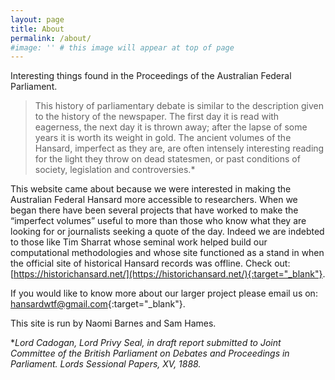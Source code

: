 ```yaml
---
layout: page
title: About
permalink: /about/
#image: '' # this image will appear at top of page
---
```


Interesting things found in the Proceedings of the Australian Federal Parliament.

> This history of parliamentary debate is similar to the description given to the history of the newspaper. The first day it is read with eagerness, the next day it is thrown away; after the lapse of some years it is worth its weight in gold. The ancient volumes of the Hansard, imperfect as they are, are often intensely interesting reading for the light they throw on dead statesmen, or past conditions of society, legislation and controversies.*

This website came about because we were interested in making the Australian Federal Hansard more accessible to researchers. When we began there have been several projects that have worked to make the “imperfect volumes” useful to more than those who know what they are looking for or journalists seeking a quote of the day. Indeed we are indebted to those like Tim Sharrat whose seminal work helped build our computational methodologies and whose site functioned as a stand in when the official site of historical Hansard records was offline. Check out: [https://historichansard.net/](https://historichansard.net/){:target="_blank"}.

If you would like to know more about our larger project please email us on: [hansardwtf@gmail.com](mailto:hansardwtf@gmail.com){:target="_blank"}.

This site is run by Naomi Barnes and Sam Hames.

**Lord Cadogan, Lord Privy Seal, in draft report submitted to Joint Committee of the British Parliament on Debates and Proceedings in Parliament. Lords Sessional Papers, XV, 1888.*